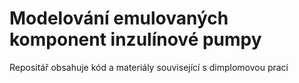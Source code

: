 # Modelování emulovaných komponent inzulínové pumpy
Repositář obsahuje kód a materiály související s dimplomovou prací
